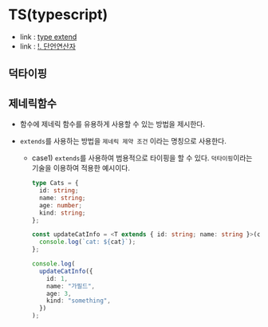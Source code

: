 # TS(typescript)

- link : [type extend](https://pro-growth.tistory.com/entry/Typescript%ED%83%80%EC%9E%85%EB%B3%80%EC%88%98%EC%97%90-%EB%8B%B4%EA%B8%B0type-alias-%ED%83%80%EC%9E%85-extend%ED%95%98%EA%B8%B0)
- link : [!. 단언연산자](https://inpa.tistory.com/entry/TS-%F0%9F%93%98-%ED%83%80%EC%9E%85%EC%8A%A4%ED%81%AC%EB%A6%BD%ED%8A%B8-%EB%8A%90%EB%82%8C%ED%91%9C-Non-null-%EB%8B%A8%EC%96%B8-%EC%97%B0%EC%82%B0%EC%9E%90)

## 덕타이핑

## 제네릭함수

- 함수에 제네릭 함수를 유용하게 사용할 수 있는 방법을 제시한다.
- `extends`를 사용하는 방법을 `제네릭 제약 조건` 이라는 명칭으로 사용한다.

  - case1) `extends`를 사용하여 범용적으로 타이핑을 할 수 있다. `덕타이핑`이라는 기술을 이용하여 적용한 예시이다.

    ```ts
    type Cats = {
      id: string;
      name: string;
      age: number;
      kind: string;
    };

    const updateCatInfo = <T extends { id: string; name: string }>(cat: T) => {
      console.log(`cat: ${cat}`);
    };

    console.log(
      updateCatInfo({
        id: 1,
        name: "가필드",
        age: 3,
        kind: "something",
      })
    );
    ```
